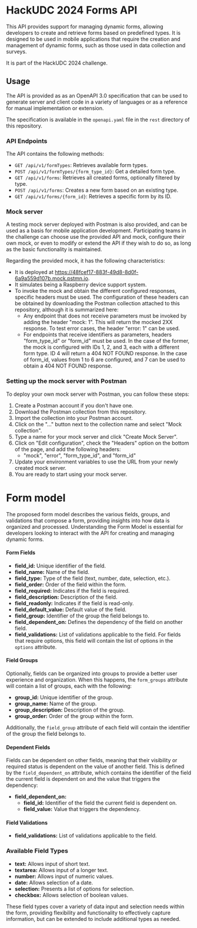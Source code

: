 # HackUDC 2024 Forms API

This API provides support for managing dynamic forms, allowing developers to create and retrieve
forms based on predefined types. It is designed to be used in mobile applications that require the
creation and management of dynamic forms, such as those used in data collection and surveys.

It is part of the HackUDC 2024 challenge.

## Usage

The API is provided as as an OpenAPI 3.0 specification that can be used to generate server and client
code in a variety of languages or as a reference for manual implementation or extension. 

The specification is available in the `openapi.yaml` file in the `rest` directory of this repository.

### API Endpoints

The API contains the following methods:

- `GET /api/v1/formTypes`: Retrieves available form types.
- `POST /api/v1/formTypes/{form_type_id}`: Get a detailed form type.
- `GET /api/v1/forms`: Retrieves all created forms, optionally filtered by type.
- `POST /api/v1/forms`: Creates a new form based on an existing type.
- `GET /api/v1/forms/{form_id}`: Retrieves a specific form by its ID.


### Mock server
A testing mock server deployed with Postman is also provided, and can be used as a basis for mobile application development. 
Participating teams in the challenge can choose use the provided API and mock, configure their own mock, or even to modify 
or extend the API if they wish to do so, as long as the basic functionality is maintained.

Regarding the provided mock, it has the following characteristics:

- It is deployed at https://48fcef17-883f-49d8-8d0f-6a9a559d107b.mock.pstmn.io.
- It simulates being a Raspberry device support system.
- To invoke the mock and obtain the different configured responses, specific headers must be used.
  The configuration of these headers can be obtained by downloading the Postman collection attached
  to this repository, although it is summarized here:
    - Any endpoint that does not receive parameters must be invoked by adding the header "mock: 1".
      This will return the mocked 2XX response. To test error cases, the header "error: 1" can be
      used.
    - For endpoints that receive identifiers as parameters, headers "form_type_id" or "form_id" must
      be used. In the case of the former, the mock is configured with IDs 1, 2, and 3, each with a
      different form type. ID 4 will return a 404 NOT FOUND response. In the case of form_id, values
      from 1 to 6 are configured, and 7 can be used to obtain a 404 NOT FOUND response.

### Setting up the mock server with Postman

To deploy your own mock server with Postman, you can follow these steps:

1. Create a Postman account if you don't have one.
2. Download the Postman collection from this repository.
3. Import the collection into your Postman account.
4. Click on the "..." button next to the collection name and select "Mock collection".
5. Type a name for your mock server and click "Create Mock Server".
6. Click on "Edit configuration", check the "Headers" option on the bottom of the page, and add the following headers:
    - "mock", "error", "form_type_id", and "form_id"
7. Update your environment variables to use the URL from your newly created mock server.
8. You are ready to start using your mock server.

# Form model

The proposed form model describes the various fields, groups, and validations that compose a form,
providing insights into how data is organized and processed. Understanding the Form Model is
essential
for developers looking to interact with the API for creating and managing dynamic forms.

#### Form Fields

- **field_id:** Unique identifier of the field.
- **field_name:** Name of the field.
- **field_type:** Type of the field (text, number, date, selection, etc.).
- **field_order:** Order of the field within the form.
- **field_required:** Indicates if the field is required.
- **field_description:** Description of the field.
- **field_readonly:** Indicates if the field is read-only.
- **field_default_value:** Default value of the field.
- **field_group:** Identifier of the group the field belongs to.
- **field_dependent_on:** Defines the dependency of the field on another field.
- **field_validations:** List of validations applicable to the field. For fields that require
  options, this field will contain the list of options in the `options` attribute.

#### Field Groups

Optionally, fields can be organized into groups to provide a better user experience and organization.
When this happens, the `form_groups` attribute will contain a list of groups, each with the following:

- **group_id:** Unique identifier of the group.
- **group_name:** Name of the group.
- **group_description:** Description of the group.
- **group_order:** Order of the group within the form.

Additionally, the `field_group` attribute of each field will contain the identifier of the group the
field belongs to.

#### Dependent Fields

Fields can be dependent on other fields, meaning that their visibility or required status is
dependent on the value of another field. This is defined by the `field_dependent_on` attribute, which
contains the identifier of the field the current field is dependent on and the value that triggers the
dependency:

- **field_dependent_on:**
  - **field_id:** Identifier of the field the current field is dependent on.
  - **field_value:** Value that triggers the dependency.

#### Field Validations

- **field_validations:** List of validations applicable to the field.

### Available Field Types

- **text:** Allows input of short text.
- **textarea:** Allows input of a longer text.
- **number:** Allows input of numeric values.
- **date:** Allows selection of a date.
- **selection:** Presents a list of options for selection.
- **checkbox:** Allows selection of boolean values.

These field types cover a variety of data input and selection needs within the form, providing
flexibility and functionality to effectively capture information, but can be extended to include
additional types as needed.

